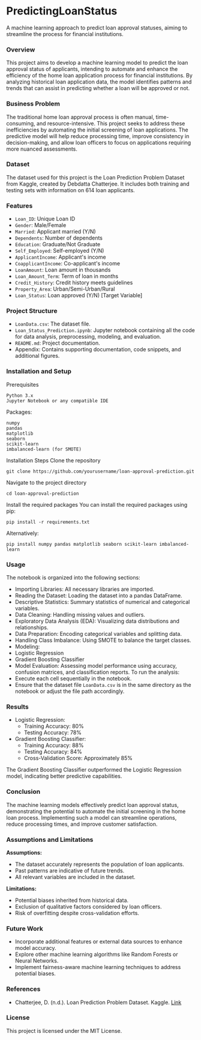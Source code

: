 # PredictingLoanStatus
 A machine learning approach to predict loan approval statuses, aiming to streamline the process for financial institutions.

### Overview
This project aims to develop a machine learning model to predict the loan approval status of applicants, intending to automate and enhance the efficiency of the home loan application process for financial institutions. By analyzing historical loan application data, the model identifies patterns and trends that can assist in predicting whether a loan will be approved or not.

### Business Problem
The traditional home loan approval process is often manual, time-consuming, and resource-intensive. This project seeks to address these inefficiencies by automating the initial screening of loan applications. The predictive model will help reduce processing time, improve consistency in decision-making, and allow loan officers to focus on applications requiring more nuanced assessments.

### Dataset
The dataset used for this project is the Loan Prediction Problem Dataset from Kaggle, created by Debdatta Chatterjee. It includes both training and testing sets with information on 614 loan applicants.

### Features
* `Loan_ID`: Unique Loan ID
* `Gender`: Male/Female
* `Married`: Applicant married (Y/N)
* `Dependents`: Number of dependents
* `Education`: Graduate/Not Graduate
* `Self_Employed`: Self-employed (Y/N)
* `ApplicantIncome`: Applicant's income
* `CoapplicantIncome`: Co-applicant's income
* `LoanAmount`: Loan amount in thousands
* `Loan_Amount_Term`: Term of loan in months
* `Credit_History`: Credit history meets guidelines
* `Property_Area`: Urban/Semi-Urban/Rural
* `Loan_Status`: Loan approved (Y/N) [Target Variable]

### Project Structure
* `LoanData.csv`: The dataset file.
* `Loan_Status_Prediction.ipynb`: Jupyter notebook containing all the code for data analysis, preprocessing, modeling, and evaluation.
* `README.md`: Project documentation.
* Appendix: Contains supporting documentation, code snippets, and additional figures.

### Installation and Setup
Prerequisites
```
Python 3.x
Jupyter Notebook or any compatible IDE
```

Packages:
```
numpy
pandas
matplotlib
seaborn
scikit-learn
imbalanced-learn (for SMOTE)
```

Installation Steps
Clone the repository
```
git clone https://github.com/yourusername/loan-approval-prediction.git
```

Navigate to the project directory
```
cd loan-approval-prediction
```

Install the required packages
You can install the required packages using pip:
```
pip install -r requirements.txt
```

Alternatively:
```
pip install numpy pandas matplotlib seaborn scikit-learn imbalanced-learn
```


### Usage
The notebook is organized into the following sections:
* Importing Libraries: All necessary libraries are imported.
* Reading the Dataset: Loading the dataset into a pandas DataFrame.
* Descriptive Statistics: Summary statistics of numerical and categorical variables.
* Data Cleaning: Handling missing values and outliers.
* Exploratory Data Analysis (EDA): Visualizing data distributions and relationships.
* Data Preparation: Encoding categorical variables and splitting data.
* Handling Class Imbalance: Using SMOTE to balance the target classes.
* Modeling:
 * Logistic Regression
 * Gradient Boosting Classifier
* Model Evaluation: Assessing model performance using accuracy, confusion matrices, and classification reports.
To run the analysis:
* Execute each cell sequentially in the notebook.
* Ensure that the dataset file `LoanData.csv` is in the same directory as the notebook or adjust the file path accordingly.

### Results
* Logistic Regression:
  * Training Accuracy: 80%
  * Testing Accuracy: 78%
* Gradient Boosting Classifier:
  * Training Accuracy: 88%
  * Testing Accuracy: 84%
  * Cross-Validation Score: Approximately 85%

The Gradient Boosting Classifier outperformed the Logistic Regression model, indicating better predictive capabilities.

### Conclusion
The machine learning models effectively predict loan approval status, demonstrating the potential to automate the initial screening in the home loan process. Implementing such a model can streamline operations, reduce processing times, and improve customer satisfaction.

### Assumptions and Limitations
**Assumptions:**
* The dataset accurately represents the population of loan applicants.
* Past patterns are indicative of future trends.
* All relevant variables are included in the dataset.

**Limitations:**
* Potential biases inherited from historical data.
* Exclusion of qualitative factors considered by loan officers.
* Risk of overfitting despite cross-validation efforts.

### Future Work
* Incorporate additional features or external data sources to enhance model accuracy.
* Explore other machine learning algorithms like Random Forests or Neural Networks.
* Implement fairness-aware machine learning techniques to address potential biases.

### References
* Chatterjee, D. (n.d.). Loan Prediction Problem Dataset. Kaggle. [Link](https://www.kaggle.com/datasets/altruistdelhite04/loan-prediction-problem-dataset)

### License
This project is licensed under the MIT License.
